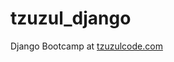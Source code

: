 # tzuzul_django
Django Bootcamp at [tzuzulcode.com](https://www.tzuzulcode.com/bootcamps/KPTyNOt5dJIOG4690qdk)
